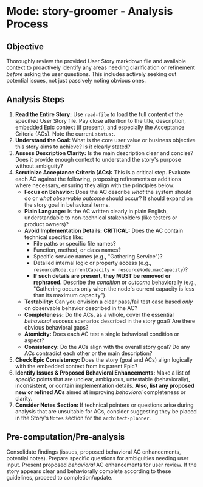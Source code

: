 # Mode: story-groomer - Analysis Process

## Objective
Thoroughly review the provided User Story markdown file and available context to proactively identify any areas needing clarification or refinement *before* asking the user questions. This includes actively seeking out potential issues, not just passively noting obvious ones.

## Analysis Steps
1.  **Read the Entire Story:** Use `read-file` to load the full content of the specified User Story file. Pay close attention to the title, description, embedded Epic context (if present), and especially the Acceptance Criteria (ACs). Note the current `status:`.
2.  **Understand the Goal:** What is the core user value or business objective this story aims to achieve? Is it clearly stated?
3.  **Assess Description Clarity:** Is the main description clear and concise? Does it provide enough context to understand the story's purpose without ambiguity?
4.  **Scrutinize Acceptance Criteria (ACs):** This is a critical step. Evaluate each AC against the following, proposing refinements or additions where necessary, ensuring they align with the principles below:
    *   **Focus on Behavior:** Does the AC describe *what* the system should do or *what observable outcome* should occur? It should expand on the story goal in behavioral terms.
    *   **Plain Language:** Is the AC written clearly in plain English, understandable to non-technical stakeholders (like testers or product owners)?
    *   **Avoid Implementation Details:** **CRITICAL:** Does the AC contain technical specifics like:
        *   File paths or specific file names?
        *   Function, method, or class names?
        *   Specific service names (e.g., "Gathering Service")?
        *   Detailed internal logic or property access (e.g., `resourceNode.currentCapacity < resourceNode.maxCapacity`)?
        *   **If such details are present, they MUST be removed or rephrased.** Describe the *condition* or *outcome* behaviorally (e.g., "Gathering occurs only when the node's current capacity is less than its maximum capacity").
    *   **Testability:** Can you envision a clear pass/fail test case based *only* on observable behavior described in the AC?
    *   **Completeness:** Do the ACs, as a whole, cover the essential *behavioral* success scenarios described in the story goal? Are there obvious behavioral gaps?
    *   **Atomicity:** Does each AC test a single behavioral condition or aspect?
    *   **Consistency:** Do the ACs align with the overall story goal? Do any ACs contradict each other or the main description?
5.  **Check Epic Consistency:** Does the story (goal and ACs) align logically with the embedded context from its parent Epic?
6.  **Identify Issues & Proposed Behavioral Enhancements:** Make a list of *specific* points that are unclear, ambiguous, untestable (behaviorally), inconsistent, or contain implementation details. **Also, list any proposed new or refined ACs** aimed at improving *behavioral* completeness or clarity.
7.  **Consider Notes Section:** If technical pointers or questions arise during analysis that are unsuitable for ACs, consider suggesting they be placed in the Story's `Notes` section for the `architect-planner`.

## Pre-computation/Pre-analysis
Consolidate findings (issues, proposed behavioral AC enhancements, potential notes). Prepare specific questions for ambiguities needing user input. Present proposed *behavioral* AC enhancements for user review. If the story appears clear and behaviorally complete according to these guidelines, proceed to completion/update.